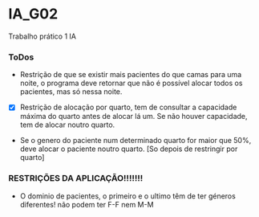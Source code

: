 # IA_G02
Trabalho prático 1 IA


### ToDos
- Restrição de que se existir mais pacientes do que camas para uma noite, o programa deve retornar que não é possível alocar todos os pacientes, mas só nessa noite.

-[x] Restrição de alocação por quarto, tem de consultar a capacidade máxima do quarto antes de alocar lá um. Se não houver capacidade, tem de alocar noutro quarto.

- Se o genero do paciente num determinado quarto for maior que 50%, deve alocar o paciente noutro quarto. [So depois de restringir por quarto]



### RESTRIÇÕES DA APLICAÇÃO!!!!!!!
- O dominio de pacientes, o primeiro e o ultimo têm de ter géneros diferentes! não podem ter F-F nem M-M
